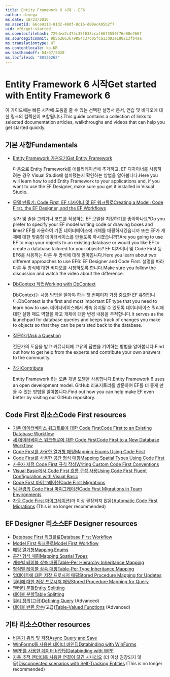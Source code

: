 ```yaml
---
title: Entity Framework 6 시작 - EF6
author: divega
ms.date: 10/23/2016
ms.assetid: 66ce9113-81d2-480f-8c16-d00ec405b2f7
uid: ef6/get-started
ms.openlocfilehash: 729dea2c474c35f638ccaf6673550f76e88e2667
ms.sourcegitcommit: 9b562663679854c37c05fca13d93e180213fb4aa
ms.translationtype: HT
ms.contentlocale: ko-KR
ms.lasthandoff: 04/07/2020
ms.locfileid: "80136262"
---
```

# <a name="get-started-with-entity-framework-6"></a><span data-ttu-id="31ef5-102">Entity Framework 6 시작</span><span class="sxs-lookup"><span data-stu-id="31ef5-102">Get started with Entity Framework 6</span></span>

<span data-ttu-id="31ef5-103">이 가이드에는 빠른 시작에 도움을 줄 수 있는 선택한 설명서 문서, 연습 및 비디오에 대한 링크의 컬렉션이 포함됩니다.</span><span class="sxs-lookup"><span data-stu-id="31ef5-103">This guide contains a collection of links to selected documentation articles, walkthroughs and videos that can help you get started quickly.</span></span>

## <a name="fundamentals"></a><span data-ttu-id="31ef5-104">기본 사항</span><span class="sxs-lookup"><span data-stu-id="31ef5-104">Fundamentals</span></span>

* [<span data-ttu-id="31ef5-105">Entity Framework 가져오기</span><span class="sxs-lookup"><span data-stu-id="31ef5-105">Get Entity Framework</span></span>](~/ef6/fundamentals/install.md)

  <span data-ttu-id="31ef5-106">다음으로 Entity Framework를 애플리케이션에 추가하고, EF 디자이너를 사용하려는 경우 Visual Studio에 설치됐는지 확인하는 방법을 알아봅니다.</span><span class="sxs-lookup"><span data-stu-id="31ef5-106">Here you will learn how to add Entity Framework to your applications and, if you want to use the EF Designer, make sure you get it installed in Visual Studio.</span></span>

* [<span data-ttu-id="31ef5-107">모델 만들기: Code First, EF 디자이너 및 EF 워크플로</span><span class="sxs-lookup"><span data-stu-id="31ef5-107">Creating a Model: Code First, the EF Designer, and the EF Workflows</span></span>](~/ef6/modeling/index.md)

  <span data-ttu-id="31ef5-108">상자 및 줄을 그리거나 코드를 작성하는 EF 모델을 지정하기를 좋아하나요?</span><span class="sxs-lookup"><span data-stu-id="31ef5-108">Do you prefer to specify your EF model writing code or drawing boxes and lines?</span></span>
<span data-ttu-id="31ef5-109">EF를 사용하여 기존 데이터베이스에 개체를 매핑하시겠습니까 또는 EF가 개체에 대한 맞춤형 데이터베이스를 만들도록 하시겠습니까?</span><span class="sxs-lookup"><span data-stu-id="31ef5-109">Are you going to use EF to map your objects to an existing database or would you like EF to create a database tailored for your objects?</span></span>
<span data-ttu-id="31ef5-110">EF 디자이너 및 Code First 등 EF6를 사용하는 다른 두 방식에 대해 알아봅니다.</span><span class="sxs-lookup"><span data-stu-id="31ef5-110">Here you learn about two different approaches to use EF6: EF Designer and Code First.</span></span>
<span data-ttu-id="31ef5-111">설명을 따라 다른 두 방식에 대한 비디오를 시청하도록 합니다.</span><span class="sxs-lookup"><span data-stu-id="31ef5-111">Make sure you follow the discussion and watch the video about the difference.</span></span>

* [<span data-ttu-id="31ef5-112">DbContext 작업</span><span class="sxs-lookup"><span data-stu-id="31ef5-112">Working with DbContext</span></span>](~/ef6/fundamentals/working-with-dbcontext.md)

  <span data-ttu-id="31ef5-113">DbContext는 사용 방법을 알아야 하는 첫 번째이자 가장 중요한 EF 유형입니다.</span><span class="sxs-lookup"><span data-stu-id="31ef5-113">DbContext is the first and most important EF type that you need to learn how to use.</span></span> <span data-ttu-id="31ef5-114">데이터베이스에서 계속 유지될 수 있도록 데이터베이스 쿼리에 대한 실행 패드 역할을 하고 개체에 대한 변경 내용을 추적합니다.</span><span class="sxs-lookup"><span data-stu-id="31ef5-114">It serves as the launchpad for database queries and keeps track of changes you make to objects so that they can be persisted back to the database.</span></span>

* [<span data-ttu-id="31ef5-115">질문하기</span><span class="sxs-lookup"><span data-stu-id="31ef5-115">Ask a Question</span></span>](~/ef6/resources/get-help.md)

  <span data-ttu-id="31ef5-116">전문가의 도움을 받고 커뮤니티에 고유의 답변을 기여하는 방법을 알아봅니다.</span><span class="sxs-lookup"><span data-stu-id="31ef5-116">Find out how to get help from the experts and contribute your own answers to the community.</span></span>

* [<span data-ttu-id="31ef5-117">참가</span><span class="sxs-lookup"><span data-stu-id="31ef5-117">Contribute</span></span>](https://github.com/aspnet/EntityFramework6/)

  <span data-ttu-id="31ef5-118">Entity Framework 6는 오픈 개발 모델을 사용합니다.</span><span class="sxs-lookup"><span data-stu-id="31ef5-118">Entity Framework 6 uses an open development model.</span></span> <span data-ttu-id="31ef5-119">GitHub 리포지토리를 방문하여 EF를 더 좋게 만들 수 있는 방법을 알아봅니다.</span><span class="sxs-lookup"><span data-stu-id="31ef5-119">Find out how you can help make EF even better by visiting our GitHub repository.</span></span>

## <a name="code-first-resources"></a><span data-ttu-id="31ef5-120">Code First 리소스</span><span class="sxs-lookup"><span data-stu-id="31ef5-120">Code First resources</span></span>

  - [<span data-ttu-id="31ef5-121">기존 데이터베이스 워크플로에 대한 Code First</span><span class="sxs-lookup"><span data-stu-id="31ef5-121">Code First to an Existing Database Workflow</span></span>](~/ef6/modeling/code-first/workflows/existing-database.md)
  - [<span data-ttu-id="31ef5-122">새 데이터베이스 워크플로에 대한 Code First</span><span class="sxs-lookup"><span data-stu-id="31ef5-122">Code First to a New Database Workflow</span></span>](~/ef6/modeling/code-first/workflows/new-database.md)
  - [<span data-ttu-id="31ef5-123">Code First를 사용한 열거형 매핑</span><span class="sxs-lookup"><span data-stu-id="31ef5-123">Mapping Enums Using Code First</span></span>](~/ef6/modeling/code-first/data-types/enums.md)
  - [<span data-ttu-id="31ef5-124">Code First를 사용한 공간 형식 매핑</span><span class="sxs-lookup"><span data-stu-id="31ef5-124">Mapping Spatial Types Using Code First</span></span>](~/ef6/modeling/code-first/data-types/spatial.md)
  - [<span data-ttu-id="31ef5-125">사용자 지정 Code First 규칙 작성</span><span class="sxs-lookup"><span data-stu-id="31ef5-125">Writing Custom Code First Conventions</span></span>](~/ef6/modeling/code-first/conventions/custom.md)
  - [<span data-ttu-id="31ef5-126">Visual Basic에서 Code First 흐름 구성 사용</span><span class="sxs-lookup"><span data-stu-id="31ef5-126">Using Code First Fluent Configuration with Visual Basic</span></span>](~/ef6/modeling/code-first/fluent/vb.md)
  - [<span data-ttu-id="31ef5-127">Code First 마이그레이션</span><span class="sxs-lookup"><span data-stu-id="31ef5-127">Code First Migrations</span></span>](~/ef6/modeling/code-first/migrations/index.md)
  - [<span data-ttu-id="31ef5-128">팀 환경의 Code First 마이그레이션</span><span class="sxs-lookup"><span data-stu-id="31ef5-128">Code First Migrations in Team Environments</span></span>](~/ef6/modeling/code-first/migrations/teams.md)
  - <span data-ttu-id="31ef5-129">[자동 Code First 마이그레이션](~/ef6/modeling/code-first/migrations/automatic.md)(더 이상 권장되지 않음)</span><span class="sxs-lookup"><span data-stu-id="31ef5-129">[Automatic Code First Migrations](~/ef6/modeling/code-first/migrations/automatic.md) (This is no longer recommended)</span></span>

## <a name="ef-designer-resources"></a><span data-ttu-id="31ef5-130">EF Designer 리소스</span><span class="sxs-lookup"><span data-stu-id="31ef5-130">EF Designer resources</span></span>
  - [<span data-ttu-id="31ef5-131">Database First 워크플로</span><span class="sxs-lookup"><span data-stu-id="31ef5-131">Database First Workflow</span></span>](~/ef6/modeling/designer/workflows/database-first.md)
  - [<span data-ttu-id="31ef5-132">Model First 워크플로</span><span class="sxs-lookup"><span data-stu-id="31ef5-132">Model First Workflow</span></span>](~/ef6/modeling/designer/workflows/model-first.md)
  - [<span data-ttu-id="31ef5-133">매핑 열거형</span><span class="sxs-lookup"><span data-stu-id="31ef5-133">Mapping Enums</span></span>](~/ef6/modeling/designer/data-types/enums.md)
  - [<span data-ttu-id="31ef5-134">공간 형식 매핑</span><span class="sxs-lookup"><span data-stu-id="31ef5-134">Mapping Spatial Types</span></span>](~/ef6/modeling/designer/data-types/spatial.md)
  - [<span data-ttu-id="31ef5-135">계층별 테이블 상속 매핑</span><span class="sxs-lookup"><span data-stu-id="31ef5-135">Table-Per Hierarchy Inheritance Mapping</span></span>](~/ef6/modeling/designer/inheritance/tph.md)
  - [<span data-ttu-id="31ef5-136">형식별 테이블 상속 매핑</span><span class="sxs-lookup"><span data-stu-id="31ef5-136">Table-Per Type Inheritance Mapping</span></span>](~/ef6/modeling/designer/inheritance/tpt.md)
  - [<span data-ttu-id="31ef5-137">업데이트에 대한 저장 프로시저 매핑</span><span class="sxs-lookup"><span data-stu-id="31ef5-137">Stored Procedure Mapping for Updates</span></span>](~/ef6/modeling/designer/stored-procedures/cud.md)
  - [<span data-ttu-id="31ef5-138">쿼리에 대한 저장 프로시저 매핑</span><span class="sxs-lookup"><span data-stu-id="31ef5-138">Stored Procedure Mapping for Query</span></span>](~/ef6/modeling/designer/stored-procedures/query.md)
  - [<span data-ttu-id="31ef5-139">엔터티 분할</span><span class="sxs-lookup"><span data-stu-id="31ef5-139">Entity Splitting</span></span>](~/ef6/modeling/designer/entity-splitting.md)
  - [<span data-ttu-id="31ef5-140">테이블 분할</span><span class="sxs-lookup"><span data-stu-id="31ef5-140">Table Splitting</span></span>](~/ef6/modeling/designer/table-splitting.md)
  - <span data-ttu-id="31ef5-141">[쿼리 정의](~/ef6/modeling/designer/advanced/defining-query.md)(고급)</span><span class="sxs-lookup"><span data-stu-id="31ef5-141">[Defining Query](~/ef6/modeling/designer/advanced/defining-query.md) (Advanced)</span></span>
  - <span data-ttu-id="31ef5-142">[테이블 반환 함수](~/ef6/modeling/designer/advanced/tvfs.md)(고급)</span><span class="sxs-lookup"><span data-stu-id="31ef5-142">[Table-Valued Functions](~/ef6/modeling/designer/advanced/tvfs.md) (Advanced)</span></span>

## <a name="other-resources"></a><span data-ttu-id="31ef5-143">기타 리소스</span><span class="sxs-lookup"><span data-stu-id="31ef5-143">Other resources</span></span>
  - [<span data-ttu-id="31ef5-144">비동기 쿼리 및 저장</span><span class="sxs-lookup"><span data-stu-id="31ef5-144">Async Query and Save</span></span>](~/ef6/fundamentals/async.md)
  - [<span data-ttu-id="31ef5-145">WinForms를 사용한 데이터 바인딩</span><span class="sxs-lookup"><span data-stu-id="31ef5-145">Databinding with WinForms</span></span>](~/ef6/fundamentals/databinding/winforms.md)
  - [<span data-ttu-id="31ef5-146">WPF를 사용한 데이터 바인딩</span><span class="sxs-lookup"><span data-stu-id="31ef5-146">Databinding with WPF</span></span>](~/ef6/fundamentals/databinding/wpf.md)
  - <span data-ttu-id="31ef5-147">[자동 추적 엔터티를 사용한 연결이 끊긴 시나리오](~/ef6/fundamentals/disconnected-entities/self-tracking-entities/walkthrough.md) (더 이상 권장되지 않음)</span><span class="sxs-lookup"><span data-stu-id="31ef5-147">[Disconnected scenarios with Self-Tracking Entities](~/ef6/fundamentals/disconnected-entities/self-tracking-entities/walkthrough.md) (This is no longer recommended)</span></span>
